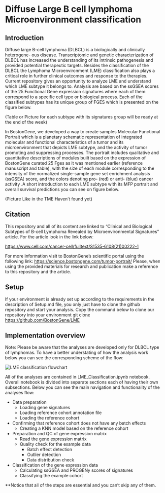 # Diffuse Large B cell lymphoma Microenvironment classification

## Introduction

Diffuse  large  B-cell  lymphoma  (DLBCL)  is  a  biologically  and  clinically  heterogene- ous  disease.  Transcriptomic  and  genetic  characterization  of  DLBCL  has  increased  the  understanding  of  its  intrinsic  pathogenesis  and  provided  potential  therapeutic  targets. Besides the classification of the DLBCL the Lymphoma Microenvironment (LME) classification also plays a critical role in further clinical outcomes and response to the therapies. Current repository gives an opportunity to analyze LME and understand which LME subtype it belongs to. Analysis are based on the ssGSEA scores of the 25 Functional Gene expression signatures where each of them correspond to a specific cell type or biological process.
Each of the classified subtypes has its unique group of FGES which is presented on the figure below.

(Table or Picture for each subtype with its signatures group will be ready at the end of the week)


In BostonGene, we developed a way to create samples Molecular Functional Portrait which is a planetary schematic representation of integrated molecular and functional characteristics of a tumor and its microenvironment that depicts LME subtype, and the activity of tumor promoting and suppressing processes. The portrait includes qualitative and quantitative descriptions of modules built based on the expression of BostonGene curated 25 Fges as it was mentioned earlier (reference manuscript and table), with the size of each module corresponding to the intensity of the normalized single-sample gene set enrichment analysis (ssGSEA) score, and the colors denoting pro- (red) or anti- (blue) cancer activity .A short introduction to each LME subtype with its MFP portrait and overall survival predictions you can see on figure below.


(Picture Like in the TME Haven’t found yet)







## Citation
This repository and all of its content are linked to “Clinical and Biological Subtypes of B-cell Lymphoma Revealed by Microenvironmental Signatures” article. For the article look in the link below:


https://www.cell.com/cancer-cell/fulltext/S1535-6108(21)00222-1



For more information visit to BostonGene’s scientific portal using the following link:  https://science.bostongene.com/tumor-portrait/ 
Please, when using the provided materials for research and publication make a reference to this repository and the article.

## Setup
If your environment is already set up according to the requirements in the description of Setup.md file, you only just have to clone the github repository and start your analysis.
Copy the command below to clone our repository into your environment 
git clone https://github.com/BostonGene/LME

## Implementation overview
Note: Please be aware that the analyses are developed only for DLBCL type of lymphomas.
To have a better understating of how the analysis work below you can see the corresponding scheme of the flow:

![LME classification flowchart](https://user-images.githubusercontent.com/127855909/230636947-bac5b972-e485-4be0-9330-67b058613d5d.jpg)

All of the analyses are contained in LME_Classification.ipynb notebook. Overall notebook is divided into separate sections each of having their own subsections. Below you can see the main navigation and functionality of the analyses flow:


* Data preparation
  * Loading gene signatures
  * Loading reference cohort annotation file
  * Loading the reference cohort
* Confirming that reference cohort does not have any batch effects
  * Creating a KNN model based on the reference cohort
* Preparation and QC of gene expression matrix
  * Read the gene expression matrix
  * Quality check for the example data
    * Batch effect detection
    * Outlier detection
    * Data distribution check
* Classification of the gene expression data
  * Calculating ssGSEA and PROGENy scores of signatures
  * Classifying the example cohort
  
  
**Notice that all of the steps are essential and you can’t skip any of them.
